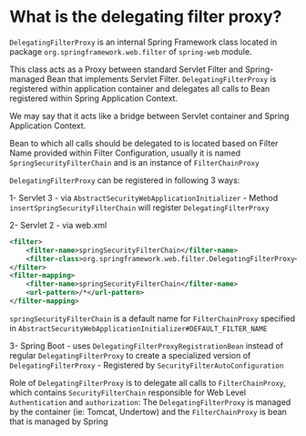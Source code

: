 # What is the delegating filter proxy?
```DelegatingFilterProxy``` is an internal Spring Framework class located in package ```org.springframework.web.filter```
of ```spring-web``` module. 

This class acts as a Proxy between standard Servlet Filter and Spring-managed Bean that implements Servlet Filter. ```DelegatingFilterProxy```
is registered within application container and delegates all calls to Bean registered within Spring Application Context.

We may say that it acts like a bridge between Servlet container and Spring Application Context.

Bean to which all calls should be delegated to is located based on Filter Name provided within Filter Configuration, usually 
it is named ```SpringSecurityFilterChain``` and is an instance of ```FilterChainProxy```

```DelegatingFilterProxy``` can be registered in following 3 ways:

1- Servlet 3 - via ```AbstractSecurityWebApplicationInitializer``` 
    - Method ```insertSpringSecurityFilterChain``` will register ```DelegatingFilterProxy```
    
2- Servlet 2 - via web.xml
```xml
<filter>
    <filter-name>springSecurityFilterChain</filter-name>
    <filter-class>org.springframework.web.filter.DelegatingFilterProxy</filter-class>
</filter>
<filter-mapping>
    <filter-name>springSecurityFilterChain</filter-name>
    <url-pattern>/*</url-pattern>
</filter-mapping>
```
```springSecurityFilterChain``` is a default name for ```FilterChainProxy``` specified in ```AbstractSecurityWebApplicationInitializer#DEFAULT_FILTER_NAME```

3- Spring Boot 
    - uses ```DelegatingFilterProxyRegistrationBean``` instead of regular ```DelegatingFilterProxy``` to create a specialized version of ```DelegatingFilterProxy``` 
    - Registered by ```SecurityFilterAutoConfiguration```
    
Role of ```DelegatingFilterProxy``` is to delegate all calls to ```FilterChainProxy```, which contains ```SecurityFilterChain``` responsible for Web Level ```Authentication``` and ```authorization```:
The ```DelegatingFilterProxy``` is managed by the container (ie: Tomcat, Undertow) and the ```FilterChainProxy``` is bean 
that is managed by Spring 